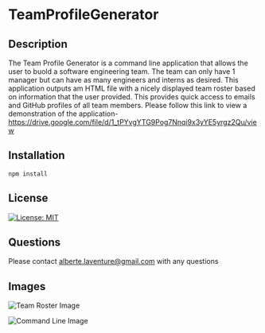 # TeamProfileGenerator

## Description
The Team Profile Generator is a command line application that allows the user to buold a software engineering team. The team can only have 1 manager but can have as many engineers and interns as desired. This application outputs am HTML file with a nicely displayed team roster based on information that the user provided. This provides quick access to emails and GitHub profiles of all team members. Please follow this link to view a demonstration of the application- https://drive.google.com/file/d/1_tPYvgYTG9Pog7Nnqi9x3yYE5yrgz2Qu/view 

## Installation
```npm install```

## License
[![License: MIT](https://img.shields.io/badge/License-MIT-yellow.svg)](https://opensource.org/licenses/MIT)

## Questions
Please contact alberte.laventure@gmail.com with any questions

## Images
![Team Roster Image](Develop/teamRoster.png)

![Command Line Image](Develop/CLIImage.png)
